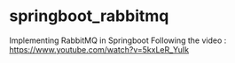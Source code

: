 # springboot_rabbitmq

Implementing RabbitMQ in Springboot 
Following the video : https://www.youtube.com/watch?v=5kxLeR_YuIk

